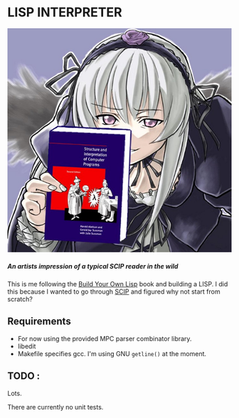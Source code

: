 # LISP INTERPRETER

![*An artists impression of a typical SCIP reader*](doc/scip-lord.jpeg)
##### *An artists impression of a typical SCIP reader in the wild*

This is me following the [Build Your Own Lisp](http://www.buildyourownlisp.com/) book and building a LISP. I did this because I wanted to go through 
[SCIP](https://mitpress.mit.edu/sites/default/files/sicp/full-text/book/book.html) and figured why not start from scratch?


## Requirements 
- For now using the provided MPC parser combinator library.
- libedit
- Makefile specifies gcc. I'm using GNU `getline()` at the moment.


## TODO :
Lots. 

There are currently no unit tests. 
